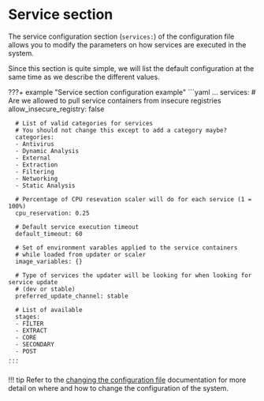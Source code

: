 # Service section

The service configuration section (`services:`) of the configuration file allows you to modify the parameters on how services are executed in the system.

Since this section is quite simple, we will list the default configuration at the same time as we describe the different values.

???+ example "Service section configuration example"
    ```yaml
    ...
    services:
      # Are we allowed to pull service containers from insecure registries
      allow_insecure_registry: false

      # List of valid categories for services
      # You should not change this except to add a category maybe?
      categories:
      - Antivirus
      - Dynamic Analysis
      - External
      - Extraction
      - Filtering
      - Networking
      - Static Analysis

      # Percentage of CPU resevation scaler will do for each service (1 = 100%)
      cpu_reservation: 0.25

      # Default service execution timeout
      default_timeout: 60

      # Set of environment varables applied to the service containers
      # while loaded from updater or scaler
      image_variables: {}

      # Type of services the updater will be looking for when looking for service update
      # (dev or stable)
      preferred_update_channel: stable

      # List of available
      stages:
      - FILTER
      - EXTRACT
      - CORE
      - SECONDARY
      - POST
    ...
    ```

!!! tip
    Refer to the [changing the configuration file](../config_file/#changing-the-configuration-file) documentation for more detail on where and how to change the configuration of the system.
